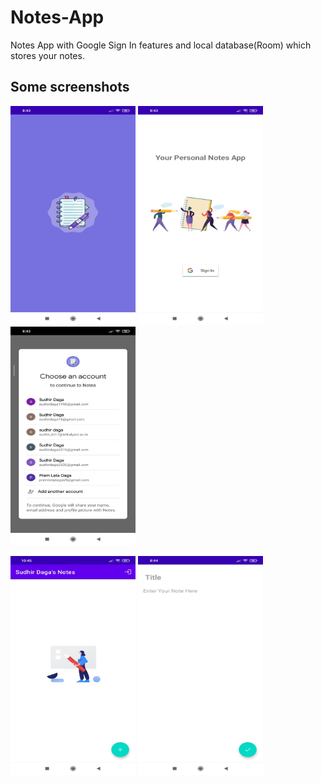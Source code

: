 # Notes-App

Notes App with Google Sign In features and local database(Room) which stores your notes.

## Some screenshots

<img src="Screenshots/1.jpeg" width="200" height="350"/>    <img src="Screenshots/2.jpeg" width="200" height="350"/>    <img src="Screenshots/3.jpeg" width="200" height="350"/>

<img src="Screenshots/4.jpeg" width="200" height="350"/>    <img src="Screenshots/5.jpeg" width="200" height="350"/>

